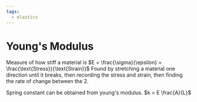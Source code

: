 ```yaml
---
tags:
  - elastics
---
```

# Young's Modulus
Measure of how stiff a material is
$E = \frac{\sigma}{\epsilon} = \frac{\text{Stress}}{\text{Strain}}$
Found by stretching a material one direction until it breaks, then recording the stress and strain, then finding the rate of change between the 2.

Spring constant can be obtained from young's modulus.
$k = E \frac{A}{L}$
